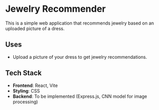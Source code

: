 # Jewelry Recommender

This is a simple web application that recommends jewelry based on an uploaded picture of a dress.

## Uses
- Upload a picture of your dress to get jewelry recommendations.

## Tech Stack
- **Frontend**: React, Vite
- **Styling**: CSS
- **Backend**: To be implemented (Express.js, CNN model for image processing)
